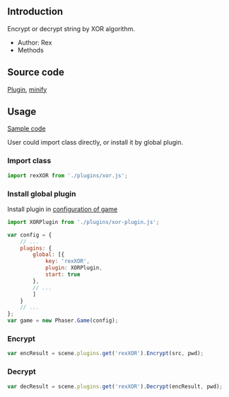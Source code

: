 ## Introduction

Encrypt or decrypt string by XOR algorithm.

- Author: Rex
- Methods

## Source code

[Plugin](https://github.com/rexrainbow/phaser3-rex-notes/blob/master/plugins/xor-plugin.js), [minify](https://github.com/rexrainbow/phaser3-rex-notes/blob/master/plugins/dist/rexxorplugin.min.js)

## Usage

[Sample code](https://github.com/rexrainbow/phaser3-rex-notes/tree/master/examples/xor)

User could import class directly, or install it by global plugin.

### Import class

```javascript
import rexXOR from './plugins/xor.js';
```

### Install global plugin

Install plugin in [configuration of game](game.md#configuration)

```javascript
import XORPlugin from './plugins/xor-plugin.js';

var config = {
    // ...
    plugins: {
        global: [{
            key: 'rexXOR',
            plugin: XORPlugin,
            start: true
        },
        // ...
        ]
    }
    // ...
};
var game = new Phaser.Game(config);
```

### Encrypt

```javascript
var encResult = scene.plugins.get('rexXOR').Encrypt(src, pwd);
```

### Decrypt

```javascript
var decResult = scene.plugins.get('rexXOR').Decrypt(encResult, pwd);
```